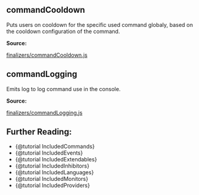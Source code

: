 ## commandCooldown

Puts users on cooldown for the specific used command globaly, based on the cooldown configuration of the command.

**Source:**

[finalizers/commandCooldown.js](https://github.com/dirigeants/klasa/blob/master/src/finalizers/commandCooldown.js)

## commandLogging

Emits log to log command use in the console.

**Source:**

[finalizers/commandLogging.js](https://github.com/dirigeants/klasa/blob/master/src/finalizers/commandLogging.js)

## Further Reading:

- {@tutorial IncludedCommands}
- {@tutorial IncludedEvents}
- {@tutorial IncludedExtendables}
- {@tutorial IncludedInhibitors}
- {@tutorial IncludedLanguages}
- {@tutorial IncludedMonitors}
- {@tutorial IncludedProviders}
